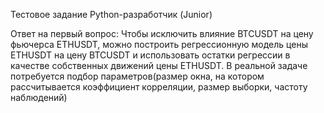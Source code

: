 Тестовое задание Python-разработчик (Junior)  

Ответ на первый вопрос: Чтобы исключить влияние BTCUSDT на цену фьючерса 
ETHUSDT, можно построить регрессионную модель цены ETHUSDT на цену BTCUSDT и 
использовать остатки регрессии в качестве собственных движений цены ETHUSDT. В
реальной задаче потребуется подбор параметров(размер окна, на котором 
рассчитывается коэффициент корреляции, размер выборки, частоту наблюдений)




